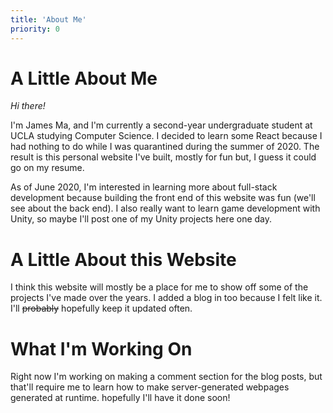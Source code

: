 ```yaml
---
title: 'About Me'
priority: 0
---
```

# A Little About Me

*Hi there!*

I'm James Ma, and I'm currently a second-year undergraduate student at UCLA
studying Computer Science. I decided to learn some React because I had nothing
to do while I was quarantined during the summer of 2020. The result is this
personal website I've built, mostly for fun but, I guess it could go on
my resume.

As of June 2020, I'm interested in learning more about full-stack development
because building the front end of this website was fun (we'll see about the back
end). I also really want to learn game development with Unity, so maybe I'll post
one of my Unity projects here one day.

# A Little About this Website

I think this website will mostly be a place for me to show off some of the projects
I've made over the years. I added a blog in too because I felt like it. I'll ~~probably~~
hopefully keep it updated often.

# What I'm Working On

Right now I'm working on making a comment section for the blog posts, but that'll
require me to learn how to make server-generated webpages generated at runtime. hopefully
I'll have it done soon!
